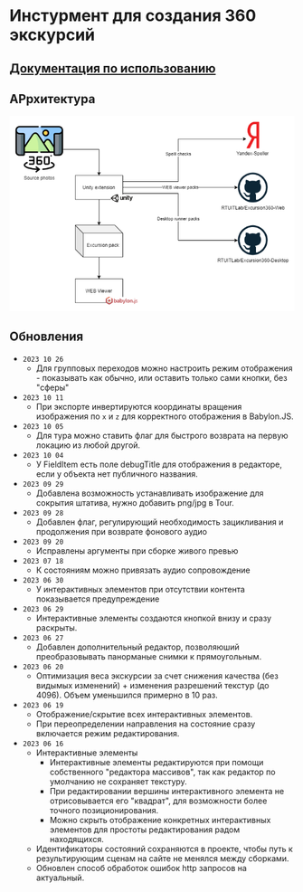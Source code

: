 # Инстурмент для создания 360 экскурсий

## [Документация по использованию](Documentation/DOCUMENTATION.md)

## АРрхитектура

![Architecture](Architecture.png)

## Обновления
* `2023 10 26`
  * Для групповых переходов можно настроить режим отображения - показывать как обычно, или оставить только сами кнопки, без "сферы"
* `2023 10 11`
  * При экспорте инвертируются координаты вращения изображения по `x` и `z` для корректного отображения в Babylon.JS.
* `2023 10 05`
  * Для тура можно ставить флаг для быстрого возврата на первую локацию из любой другой.
* `2023 10 04`
  * У FieldItem есть поле debugTitle для отображения в редакторе, если у объекта нет публичного названия.
* `2023 09 29`
  * Добавлена возможность устанавливать изображение для сокрытия штатива, нужно добавить png/jpg в Tour.
* `2023 09 28`
  * Добавлен флаг, регулирующий необходимость зацикливания и продолжения при возврате фонового аудио
* `2023 09 20`
  * Исправлены аргументы при сборке живого превью
* `2023 07 18`
  * К состояниям можно привязать аудио сопровождение
* `2023 06 30`
  * У интерактивных элементов при отсутствии контента показывается предупреждение
* `2023 06 29`
  * Интерактивные элементы создаются кнопкой внизу и сразу раскрыты.
* `2023 06 27`
  * Добавлен дополнительный редактор, позволяюший преобразовывать панорманые снимки к прямоугольным.
* `2023 06 20`
  * Оптимизация веса экскурсии за счет снижения качества (без видымых изменений) + изменения разрешений текстур (до 4096). Объем уменьшился примерно в 10 раз.
* `2023 06 19`
  * Отображение/скрытие всех интерактивных элементов.
  * При переопределении направления на состояние сразу включается режим редактирования.
* `2023 06 16`
  * Интерактивные элементы
    * Интерактивные элементы редактируются при помощи собственного "редактора массивов", так как редактор по умолчанию не сохраняет текстуру.
    * При редактировании вершины интерактивного элемента не отрисовывается его "квадрат", для возможности более точного позиционирования.
    * Можно скрыть отображение конкретных интерактивных элементов для простоты редактирования радом находящихся.
  * Идентификаторы состояний сохраняются в проекте, чтобы путь к результирующим сценам на сайте не менялся между сборками.
  * Обновлен способ обработок ошибок http запросов на актуальный.
